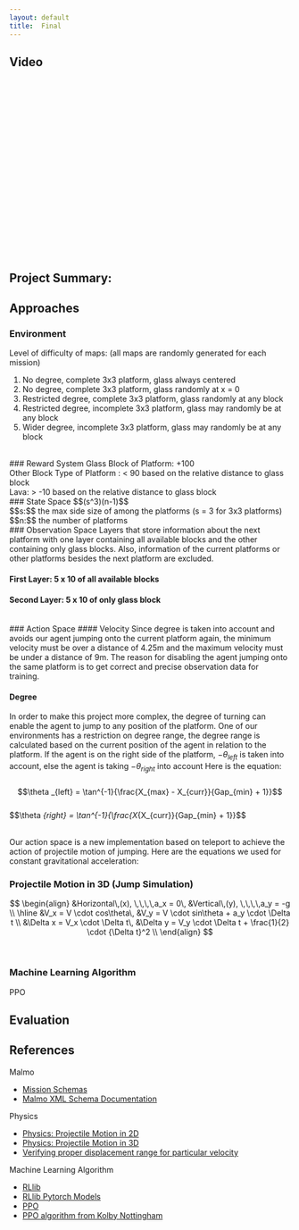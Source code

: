 ```yaml
---
layout: default
title:  Final
---
```


## Video
<iframe width="560" height="315" src=" " frameborder="0" allow="accelerometer; autoplay; clipboard-write; encrypted-media; gyroscope; picture-in-picture" allowfullscreen></iframe>


## Project Summary:

## Approaches

### Environment 
Level of difficulty of maps: (all maps are randomly generated for each mission) <br>
1. No degree, complete 3x3 platform, glass always centered <br>
2. No degree, complete 3x3 platform, glass randomly at x = 0 <br>
3. Restricted degree, complete 3x3 platform, glass randomly at any block <br>
4. Restricted degree, incomplete 3x3 platform, glass may randomly be at any block <br>
5. Wider degree, incomplete 3x3 platform, glass may randomly be at any block <br>

<br>
### Reward System
Glass Block of Platform: +100 <br>
Other Block Type of Platform : < 90 based on the relative distance to glass block <br>
Lava: > -10 based on the relative distance to glass block 

<br>
### State Space
$$(s^3)(n-1)$$ <br>
$$s:$$ the max side size of among the platforms (s = 3 for 3x3 platforms) <br>
$$n:$$ the number of platforms 

<br>
### Observation Space 
Layers that store information about the next platform with one layer containing all available blocks and the other containing only glass blocks. Also, information of the current platforms or other platforms besides the next platform are excluded. 
<br>

#### First Layer: 5 x 10 of all available blocks
#### Second Layer: 5 x 10 of only glass block

<br>
### Action Space
#### Velocity
Since degree is taken into account and avoids our agent jumping onto the current platform again, the minimum velocity must be over a distance of 4.25m and the maximum velocity must be under a distance of 9m. The reason for disabling the agent jumping onto the same platform is to get correct and precise observation data for training.
<br>

#### Degree
In order to make this project more complex, the degree of turning can enable the agent to jump to any position of the platform. One of our environments has a restriction on degree range, the degree range is calculated based on the current position of the agent in relation to the platform. If the agent is on the right side of the platform, $-\theta _{left}$ is taken into account, else the agent is taking $-\theta _{right}$ into account Here is the equation: 
<br><br>
$$\theta _{left} = \tan^{-1}{\frac{X_{max} - X_{curr}}{Gap_{min} + 1}}$$ <br>
$$\theta _{right} = \tan^{-1}{\frac{X_{X_{curr}}{Gap_{min} + 1}}$$


<br>
Our action space is a new implementation based on teleport to achieve the action of projectile motion of jumping. Here are the equations we used for constant gravitational acceleration: <br>


### Projectile Motion in 3D (Jump Simulation)
$$
\begin{align}
&Horizontal\,(x), \,\,\,\,a_x = 0\,  &Vertical\,(y), \,\,\,\,a_y = -g \\ \hline
&V_x = V \cdot cos\theta\,  &V_y = V \cdot sin\theta + a_y \cdot \Delta t \\
&\Delta x = V_x \cdot \Delta t\,    &\Delta y = V_y \cdot \Delta t + \frac{1}{2} \cdot {\Delta t}^2 \\
\end{align}
$$

<br>

### Machine Learning Algorithm
PPO

## Evaluation

## References

Malmo
- [Mission Schemas](https://github.com/microsoft/malmo/blob/master/Schemas/MissionHandlers.xsd)
- [Malmo XML Schema Documentation](https://microsoft.github.io/malmo/0.14.0/Schemas/Mission.html)

Physics
- [Physics: Projectile Motion in 2D](https://courses.lumenlearning.com/physics/chapter/3-4-projectile-motion/)
- [Physics: Projectile Motion in 3D](https://people.physics.tamu.edu/mahapatra/teaching/ch3.pdf)
- [Verifying proper displacement range for particular velocity](https://www.omnicalculator.com/physics/projectile-motion)

Machine Learning Algorithm
- [RLlib](https://docs.ray.io/en/latest/rllib.html)
- [RLlib Pytorch Models](https://docs.ray.io/en/latest/rllib-models.html#pytorch-models)
- [PPO](https://spinningup.openai.com/en/latest/algorithms/ppo.html)
- [PPO algorithm from Kolby Nottingham](https://campuswire.com/c/GAD12D7F8/feed/133)
